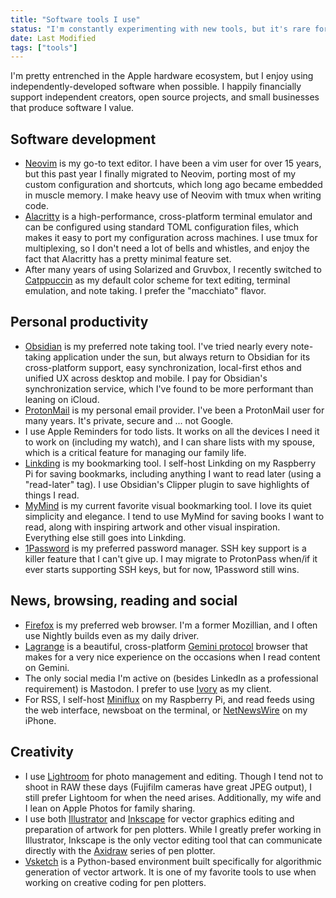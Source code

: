 ```yaml
---
title: "Software tools I use"
status: "I'm constantly experimenting with new tools, but it's rare for me to adopt something as a regular go-to tool. I don't expect this list to update too frequently."
date: Last Modified
tags: ["tools"]
---
```


I'm pretty entrenched in the Apple hardware ecosystem, but I enjoy using independently-developed software when possible. I happily financially support independent creators, open source projects, and small businesses that produce software I value.

## Software development

- [Neovim](https://neovim.io) is my go-to text editor. I have been a vim user for over 15 years, but this past year I finally migrated to Neovim, porting most of my custom configuration and shortcuts, which long ago became embedded in muscle memory. I make heavy use of Neovim with tmux when writing code.
- [Alacritty](https://alacritty.org) is a high-performance, cross-platform terminal emulator and can be configured using standard TOML configuration files, which makes it easy to port my configuration across machines. I use tmux for multiplexing, so I don't need a lot of bells and whistles, and enjoy the fact that Alacritty has a pretty minimal feature set.
- After many years of using Solarized and Gruvbox, I recently switched to [Catppuccin](https://catppuccin.com/) as my default color scheme for text editing, terminal emulation, and note taking. I prefer the "macchiato" flavor.

## Personal productivity

- [Obsidian](https://obsidian.md) is my preferred note taking tool. I've tried nearly every note-taking application under the sun, but always return to Obsidian for its cross-platform support, easy synchronization, local-first ethos and unified UX across desktop and mobile. I pay for Obsidian's synchronization service, which I've found to be more performant than leaning on iCloud.
- [ProtonMail](https://protonmail.com) is my personal email provider. I've been a ProtonMail user for many years. It's private, secure and ... not Google.
- I use Apple Reminders for todo lists. It works on all the devices I need it to work on (including my watch), and I can share lists with my spouse, which is a critical feature for managing our family life.
- [Linkding](https://github.com/sissbruecker/linkding) is my bookmarking tool. I self-host Linkding on my Raspberry Pi for saving bookmarks, including anything I want to read later (using a "read-later" tag). I use Obsidian's Clipper plugin to save highlights of things I read.
- [MyMind](https://mymind.com/) is my current favorite visual bookmarking tool. I love its quiet simplicity and elegance. I tend to use MyMind for saving books I want to read, along with inspiring artwork and other visual inspiration. Everything else still goes into Linkding.
- [1Password](https://1password.com/) is my preferred password manager. SSH key support is a killer feature that I can't give up. I may migrate to ProtonPass when/if it ever starts supporting SSH keys, but for now, 1Password still wins.

## News, browsing, reading and social
- [Firefox](https://mozilla.org/firefoxy) is my preferred web browser. I'm a former Mozillian, and I often use Nightly builds even as my daily driver.
- [Lagrange](https://gmi.skyjake.fi/lagrange) is a beautiful, cross-platform [Gemini protocol](https://geminiprotocol.net) browser that makes for a very nice experience on the occasions when I read content on Gemini.
- The only social media I'm active on (besides LinkedIn as a professional requirement) is Mastodon. I prefer to use [Ivory](https://tapbots.com/ivory) as my client.
- For RSS, I self-host [Miniflux](https://miniflux.app) on my Raspberry Pi, and read feeds using the web interface, newsboat on the terminal, or [NetNewsWire](https://netnewswire.com/) on my iPhone.

## Creativity
- I use [Lightroom](https://lightroom.adobe.com/) for photo management and editing. Though I tend not to shoot in RAW these days (Fujifilm cameras have great JPEG output), I still prefer Lightoom for when the need arises. Additionally, my wife and I lean on Apple Photos for family sharing.
- I use both [Illustrator](https://www.adobe.com/products/illustrator.html#modal-hash) and [Inkscape](https://inkscape.org/) for vector graphics editing and preparation of artwork for pen plotters. While I greatly prefer working in Illustrator, Inkscape is the only vector editing tool that can communicate directly with the [Axidraw](https://www.axidraw.com/) series of pen
  plotter.
- [Vsketch](https://vsketch.readthedocs.io/en/latest/) is a Python-based environment built specifically for algorithmic generation of vector artwork. It is one of my favorite tools to use when working on creative coding for pen plotters.
